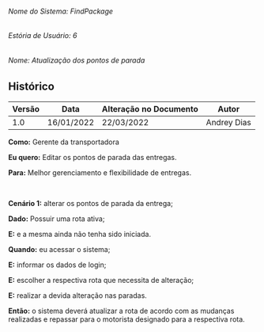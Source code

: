 ###### Nome do Sistema: FindPackage

###### Estória de Usuário: 6

###### Nome: Atualização dos pontos de parada

## Histórico

| **Versão** | **Data**   | **Alteração no Documento** | **Autor**          |
| ---------- | ---------- | -------------------------- | ------------------ |
| 1.0        | 16/01/2022 | 22/03/2022                 | Andrey Dias        |

**Como:** Gerente da transportadora

**Eu quero:** Editar os pontos de parada das entregas.

**Para:** Melhor gerenciamento e flexibilidade de entregas.

<br>

**Cenário 1:** alterar os pontos de parada da entrega;

**Dado:** Possuir uma rota ativa;

**E:** e a mesma ainda não tenha sido iniciada.

**Quando:** eu acessar o sistema;

**E:** informar os dados de login;

**E:** escolher a respectiva rota que necessita de alteração;

**E:** realizar a devida alteração nas paradas.

**Então:** o sistema deverá atualizar a rota de acordo com as mudanças realizadas e repassar para o motorista designado para a respectiva rota.
